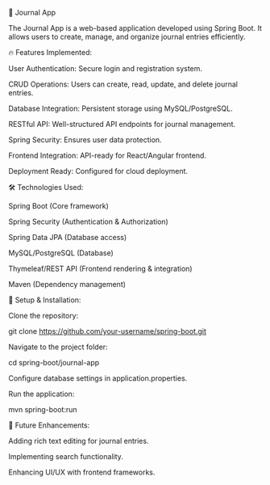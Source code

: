 📌 Journal App

The Journal App is a web-based application developed using Spring Boot. It allows users to create, manage, and organize journal entries efficiently.

🔥 Features Implemented:

User Authentication: Secure login and registration system.

CRUD Operations: Users can create, read, update, and delete journal entries.

Database Integration: Persistent storage using MySQL/PostgreSQL.

RESTful API: Well-structured API endpoints for journal management.

Spring Security: Ensures user data protection.

Frontend Integration: API-ready for React/Angular frontend.

Deployment Ready: Configured for cloud deployment.

🛠️ Technologies Used:

Spring Boot (Core framework)

Spring Security (Authentication & Authorization)

Spring Data JPA (Database access)

MySQL/PostgreSQL (Database)

Thymeleaf/REST API (Frontend rendering & integration)

Maven (Dependency management)

🚀 Setup & Installation:

Clone the repository:

git clone https://github.com/your-username/spring-boot.git

Navigate to the project folder:

cd spring-boot/journal-app

Configure database settings in application.properties.

Run the application:

mvn spring-boot:run

📌 Future Enhancements:

Adding rich text editing for journal entries.

Implementing search functionality.

Enhancing UI/UX with frontend frameworks.
